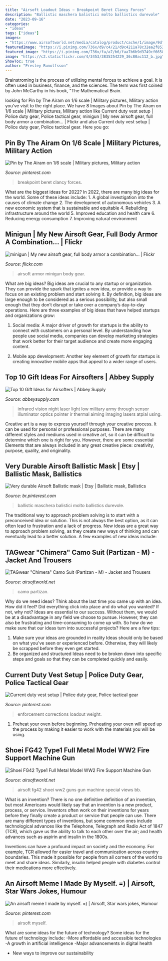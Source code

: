 ```yaml
---
title: "Airsoft Loadout Ideas ~ Breakpoint Beret Clancy Forces"
description: "Ballistic maschera balistici molto ballistics durevole"
date: "2023-09-16"
categories:
- "ideas"
tags: ["ideas"]
images:
- "https://www.airsoftworld.net/media/catalog/product/cache/1/image/9df78eab33525d08d6e5fb8d27136e95/i/m/img_4416.jpg"
featuredImage: "https://i.pinimg.com/736x/d9/c4/21/d9c4211a78c32ea2f85377c04ecb8d19.jpg"
featured_image: "https://i.pinimg.com/736x/fa/a7/b6/faa7b6b9d3749cf66589d70e8ce64836--airsoft-memes.jpg"
image: "https://c2.staticflickr.com/4/3453/3835254229_36c80ac112_b.jpg"
ShowToc: true
author: "Presley Runolfsson"
---
```



Brainstroming is the process of utilizing mental forces to achieve a goal. It is often used in business, finance, and the sciences. The term was first coined by John McCarthy in his book, "The Mathematical Brain.

	

		
looking for Pin by The Airam on 1/6 scale | Military pictures, Military action you've visit to the right place. We have 8 Images about Pin by The Airam on 1/6 scale | Military pictures, Military action like Current duty vest setup | Police duty gear, Police tactical gear, minigun | My new airsoft gear, full body armor a combination… | Flickr and also Current duty vest setup | Police duty gear, Police tactical gear. Here you go:
		
    
## Pin By The Airam On 1/6 Scale | Military Pictures, Military Action

<img loading=lazy src="https://i.pinimg.com/736x/d9/c4/21/d9c4211a78c32ea2f85377c04ecb8d19.jpg" onerror="this.onerror=null;this.src='https://tse3.mm.bing.net/th?id=OIP.Zh4ZucwCFa9A6PFu6Ka3vQHaLJ&amp;pid=15.1';" alt="Pin by The Airam on 1/6 scale | Military pictures, Military action">

_Source: pinterest.com_

>breakpoint beret clancy forces. 

	

What are the biggest ideas for 2022?
In 2022, there are many big ideas for the world. Some of these ideas include: 1. A global investigation into the causes of climate change 2. The development of autonomous vehicles 3. A new economic system that is sustainable and equitable 4. Rebuilding infrastructure around the world 5. Improved education and health care 6. Reducing energy consumption 7. Improving natural environment 
    
## Minigun | My New Airsoft Gear, Full Body Armor A Combination… | Flickr

<img loading=lazy src="https://c2.staticflickr.com/4/3453/3835254229_36c80ac112_b.jpg" onerror="this.onerror=null;this.src='https://tse3.mm.bing.net/th?id=OIP.K1pXGl25hvmm-79TZ25FGQHaL5&amp;pid=15.1';" alt="minigun | My new airsoft gear, full body armor a combination… | Flickr">

_Source: flickr.com_

>airsoft armor minigun body gear. 

	

What are big ideas?
Big ideas are crucial to any startup or organization. They can provide the spark that ignites a new idea, or provide a way to focus on an existing problem and start solving it. By definition, big ideas are large enough to be considered as a serious possibility, but also small enough that they don’t disrupt or take over a company’s day-to-day operations. Here are three examples of big ideas that have helped startups and organizations grow:
1. Social media: A major driver of growth for startups is the ability to connect with customers on a personal level. By understanding how people use social media, companies can develop marketing strategies that work better for their target audience and create more engaging content.

2. Mobile app development: Another key element of growth for startups is creating innovative mobile apps that appeal to a wider range of users.

    
## Top 10 Gift Ideas For Airsofters | Abbey Supply

<img loading=lazy src="https://www.abbeysupply.com/res/Defense.gov_photo_essay_110323-A-3108M-009.jpg" onerror="this.onerror=null;this.src='https://tse2.mm.bing.net/th?id=OIP.OfAzChI8WuYS3j06SyQqmwHaE8&amp;pid=15.1';" alt="Top 10 Gift Ideas for Airsofters | Abbey Supply">

_Source: abbeysupply.com_

>infrared vision night laser light low military army through sensor illuminator optics pointer ir thermal aiming imaging lasers atpial using. 

	

Creative art is a way to express yourself through your creative process. It can be used for personal or professional purposes. There are many different styles and mediums used in creative art, so it can be difficult to determine which one is right for you. However, there are some essential Elements that are always included in any great creative piece: creativity, purpose, quality, and originality.

    
## Very Durable Airsoft Ballistic Mask | Etsy | Ballistic Mask, Ballistics

<img loading=lazy src="https://i.pinimg.com/736x/1e/64/dc/1e64dc9dd30057f8b9b3e4a0188b405e.jpg" onerror="this.onerror=null;this.src='https://tse2.mm.bing.net/th?id=OIP.oibYNKLsFwqC5xHRuxTcyQHaE8&amp;pid=15.1';" alt="Very durable Airsoft Ballistic mask | Etsy | Ballistic mask, Ballistics">

_Source: br.pinterest.com_

>ballistic maschera balistici molto ballistics durevole. 

	

The traditional way to approach problem solving is to start with a preconceived idea or solution. This is not always the best option, as it can often lead to frustration and a lack of progress. New ideas are a great way to approach problem solving, as they create new ways of thinking and can eventually lead to a better solution. A few examples of new ideas include:

    
## TAGwear &quot;Chimera&quot; Camo Suit (Partizan - M) - Jacket And Trousers

<img loading=lazy src="https://www.airsoftworld.net/media/catalog/product/cache/1/image/9df78eab33525d08d6e5fb8d27136e95/c/h/chimerachimera8web.jpg" onerror="this.onerror=null;this.src='https://tse4.mm.bing.net/th?id=OIP.U2AaXYz07nUljZQ8iTVy9gHaE8&amp;pid=15.1';" alt="TAGwear &quot;Chimera&quot; Camo Suit (Partizan - M) - Jacket and Trousers">

_Source: airsoftworld.net_

>camo partizan. 

	

Why do we need ideas?
Think about the last time you came up with an idea. How did it feel? Did everything click into place and do what you wanted? If not, why not?
Ideas are essential to our success. Without them, we would be at a disadvantage in any field we choose to pursue. However, they can also be frustrating and time-consuming to come up with. So how do we make sure that our ideas turn into successful projects? Here are a few tips: 

1) Make sure your ideas are grounded in reality 
Ideas should only be based on what you've seen or experienced before. Otherwise, they will likely be scrapped before they even get started. 
2) Be organized and structured 
Ideas need to be broken down into specific steps and goals so that they can be completed quickly and easily.

    
## Current Duty Vest Setup | Police Duty Gear, Police Tactical Gear

<img loading=lazy src="https://i.pinimg.com/736x/4f/61/1d/4f611d2d5db6b8ebca5373d0e7686415.jpg" onerror="this.onerror=null;this.src='https://tse2.mm.bing.net/th?id=OIP.IXrHFtjK0QUYbRCXAlabiQHaHa&amp;pid=15.1';" alt="Current duty vest setup | Police duty gear, Police tactical gear">

_Source: pinterest.com_

>enforcement corrections loadout weight. 

	

1. Preheat your oven before beginning. Preheating your oven will speed up the process by making it easier to work with the materials you will be using.

    
## Shoei FG42 Type1 Full Metal Model WW2 Fire Support Machine Gun

<img loading=lazy src="https://www.airsoftworld.net/media/catalog/product/cache/1/image/9df78eab33525d08d6e5fb8d27136e95/i/m/img_4416.jpg" onerror="this.onerror=null;this.src='https://tse1.mm.bing.net/th?id=OIP.BbWoHbLMRQWCTy5oTCT0twHaFj&amp;pid=15.1';" alt="Shoei FG42 Type1 Full Metal Model WW2 Fire Support Machine Gun">

_Source: airsoftworld.net_

>airsoft fg42 shoei ww2 guns gun machine special views bb. 

	

What is an invention?
There is no one definitive definition of an invention, but most Americans would likely say that an invention is a new product, process, or service.  Inventors often work on their inventions for years before they finally create a product or service that people can use. 
There are many different types of inventions, but some common ones include technological advances like the Telephone, Telegraph and Radio Act of 1847 (TCR), which gave us the ability to talk to each other over the air; and health advances such as aspirin and insulin in the 1800s. 

Inventions can have a profound impact on society and the economy. For example, TCR allowed for easier travel and communication across country boundaries. This made it possible for people from all corners of the world to meet and share ideas. Similarly, insulin helped people with diabetes control their medications more effectively.

    
## An Airsoft Meme I Made By Myself. =) | Airsoft, Star Wars Jokes, Humour

<img loading=lazy src="https://i.pinimg.com/736x/fa/a7/b6/faa7b6b9d3749cf66589d70e8ce64836--airsoft-memes.jpg" onerror="this.onerror=null;this.src='https://tse2.mm.bing.net/th?id=OIP.J1k7mYep3ZnSKzQmJStbPQHaF1&amp;pid=15.1';" alt="An airsoft meme I made by myself. =) | Airsoft, Star wars jokes, Humour">

_Source: pinterest.com_

>airsoft myself. 

	

What are some ideas for the future of technology?
Some ideas for the future of technology include: 
-More affordable and accessible technologies 
-A growth in artificial intelligence 
-Major advancements in digital health 
- New ways to improve our sustainability

